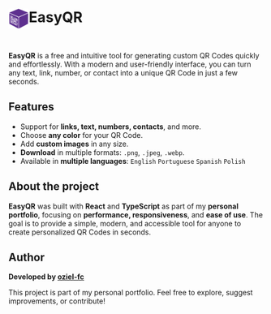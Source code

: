 <div align="center">
    <img align="left" width="40" height="40" src="src/assets/header/easyqr_logo.png">
     <h1 align="left">EasyQR</h1>  
  </br>
</div>

**EasyQR** is a free and intuitive tool for generating custom QR Codes quickly and effortlessly.
With a modern and user-friendly interface, you can turn any text, link, number, or contact into a unique QR Code in just a few seconds.

## Features

- Support for **links, text, numbers, contacts**, and more.
- Choose **any color** for your QR Code.
- Add **custom images** in any size.
- **Download** in multiple formats: `.png`, `.jpeg`, `.webp`.
- Available in **multiple languages**:
`English`
`Portuguese`
`Spanish`
`Polish`

## About the project

**EasyQR** was built with **React** and **TypeScript** as part of my **personal portfolio**, focusing on **performance, responsiveness**, and **ease of use**.
The goal is to provide a simple, modern, and accessible tool for anyone to create personalized QR Codes in seconds.



## Author
**Developed by [oziel-fc](https://github.com/oziel-fc)**

This project is part of my personal portfolio. Feel free to explore, suggest improvements, or contribute!

